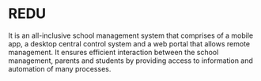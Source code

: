 # REDU
It is an all-inclusive school management system that comprises of a mobile app, a desktop central control system and a web portal that allows remote management.  It ensures efficient interaction between the school management, parents and students by providing access to information and automation of many processes.
